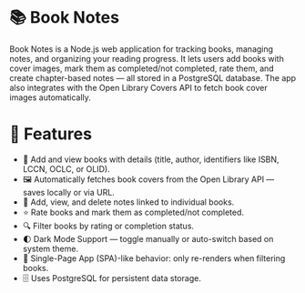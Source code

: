 # 📚 Book Notes
Book Notes is a Node.js web application for tracking books, managing notes, and organizing your reading progress.
It lets users add books with cover images, mark them as completed/not completed, rate them, and create chapter-based notes — all stored in a PostgreSQL database.
The app also integrates with the Open Library Covers API to fetch book cover images automatically.

# 🚀 Features
* 📖 Add and view books with details (title, author, identifiers like ISBN, LCCN, OCLC, or OLID).
* 🖼️ Automatically fetches book covers from the Open Library API — saves locally or via URL.
* 📝 Add, view, and delete notes linked to individual books.
* ⭐ Rate books and mark them as completed/not completed.
* 🔍 Filter books by rating or completion status.
* 🌓 Dark Mode Support — toggle manually or auto-switch based on system theme.
* 🧠 Single-Page App (SPA)-like behavior: only re-renders when filtering books.
* 🗄️ Uses PostgreSQL for persistent data storage.